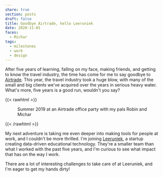 ```yaml
---
share: true
section: posts
draft: false
title: Goodbye Airtrade, hello Leeruniek
date: 2020-11-01
faces:
  - Michar
tags:
  - milestones
  - work
  - design
---
```



After five years of learning, falling on my face, making friends, and getting to know the travel industry, the time has come for me to say goodbye to [Airtrade](https://airtrade.com). This year, the travel industry took a huge blow, with many of the small and big clients we've acquired over the years in serious heavy water. What's more, five years is a good run, wouldn't you say?

{{< rawhtml >}}
<figure>
<img src="https://res.cloudinary.com/dbi2zounq/image/upload/v1673958111/me/zinzy-at-a-party_vrzlqr.jpg" alt="">
<figcaption>Summer 2019 at an Airtrade office party with my pals Robin and Michar</figcaption>
</figure>
{{< /rawhtml >}}

My next adventure is taking me even deeper into making tools for people at work, and I couldn't be more thrilled. I'm joining [Leeruniek](https://leeruniek.nl), a startup creating data-driven educational technology. They're a smaller team than what I worked with the past five years, and I'm curious to see what impact that has on the way I work.

There are a lot of interesting challenges to take care of at Leeruniek, and I'm eager to get my hands dirty!
